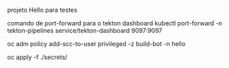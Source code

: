projeto Hello para testes

comando de port-forward para o tekton dashboard
kubectl port-forward -n tekton-pipelines service/tekton-dashboard 9097:9097

oc adm policy add-scc-to-user privileged -z build-bot -n hello

oc apply -f ./secrets/
